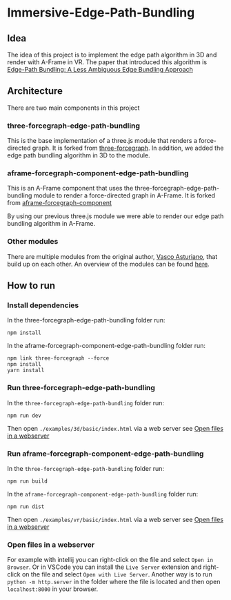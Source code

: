 # Immersive-Edge-Path-Bundling

## Idea

The idea of this project is to implement the edge path algorithm in 3D and render with A-Frame in VR.
The paper that introduced this algorithm is [Edge-Path Bundling: A Less Ambiguous Edge Bundling Approach](https://arxiv.org/abs/2108.05467)


## Architecture

There are two main components in this project

### three-forcegraph-edge-path-bundling

This is the base implementation of a three.js module that renders a force-directed graph. It is forked from [three-forcegraph](https://github.com/vasturiano/three-forcegraph). 
In addition, we added the edge path bundling algorithm in 3D to the module. 

### aframe-forcegraph-component-edge-path-bundling

This is an A-Frame component that uses the three-forcegraph-edge-path-bundling module to render a force-directed graph in A-Frame. It is forked from [aframe-forcegraph-component](https://github.com/vasturiano/aframe-forcegraph-component)

By using our previous three.js module we were able to render our edge path bundling algorithm in A-Frame.

### Other modules

There are multiple modules from the original author, [Vasco Asturiano](https://github.com/vasturiano), that build up on each other.
An overview of the modules can be found [here](https://vasturiano.github.io/react-force-graph/example/forcegraph-dependencies/).

## How to run 


### Install dependencies

In the three-forcegraph-edge-path-bundling folder run:

```
npm install
```

In the aframe-forcegraph-component-edge-path-bundling folder run:

```
npm link three-forcegraph --force
npm install
yarn install
```

### Run three-forcegraph-edge-path-bundling

In the `three-forcegraph-edge-path-bundling` folder run:

```
npm run dev
```

Then open `./examples/3d/basic/index.html` via a web server see [Open files in a webserver](#open-files-in-a-webserver)

### Run aframe-forcegraph-component-edge-path-bundling

In the `three-forcegraph-edge-path-bundling` folder run:

```
npm run build
```

In the `aframe-forcegraph-component-edge-path-bundling` folder run:

```
npm run dist
```

Then open `./examples/vr/basic/index.html` via a web server see [Open files in a webserver](#open-files-in-a-webserver)


### Open files in a webserver
For example with intellij you can right-click on the file and select `Open in Browser`. Or in VSCode you can install the `Live Server` extension and right-click on the file and select `Open with Live Server`.
Another way is to run `python -m http.server` in the folder where the file is located and then open `localhost:8000` in your browser.
